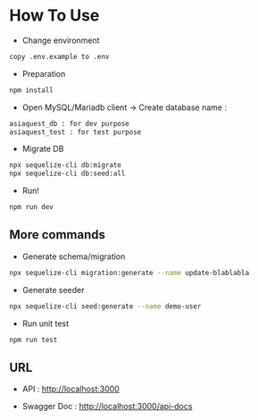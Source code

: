 # How To Use

- Change environment

```sh
copy .env.example to .env
```

- Preparation

```sh
npm install
```

- Open MySQL/Mariadb client -> Create database name :

```sh
asiaquest_db : for dev purpose
asiaquest_test : for test purpose
```

- Migrate DB

```sh
npx sequelize-cli db:migrate
npx sequelize-cli db:seed:all
```

- Run!

```sh
npm run dev
```

## More commands

- Generate schema/migration

```sh
npx sequelize-cli migration:generate --name update-blablabla
```

- Generate seeder

```sh
npx sequelize-cli seed:generate --name demo-user
```

- Run unit test

```sh
npm run test
```

## URL

- API : <http://localhost:3000>

- Swagger Doc : <http://localhost:3000/api-docs>